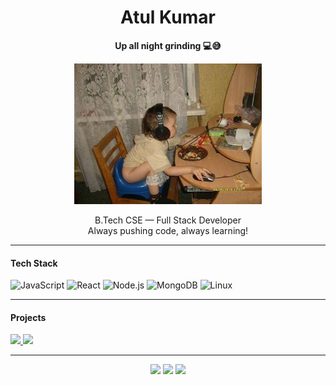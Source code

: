 <h1 align="center">Atul Kumar</h1>
<p align="center">
  <b>Up all night grinding 💻😅</b>
</p>

<p align="center">
  <img src="download.jpeg" alt="Up all night grinding" width="300" />
</p>

<p align="center">
  B.Tech CSE &mdash; Full Stack Developer  
  <br>Always pushing code, always learning!
</p>

---

#### Tech Stack

![JavaScript](https://img.shields.io/badge/-JavaScript-F7DF1E?style=flat-square&logo=javascript&logoColor=black)
![React](https://img.shields.io/badge/-React-20232A?style=flat-square&logo=react&logoColor=61DAFB)
![Node.js](https://img.shields.io/badge/-Node.js-339933?style=flat-square&logo=node-dot-js&logoColor=white)
![MongoDB](https://img.shields.io/badge/-MongoDB-4EA94B?style=flat-square&logo=mongodb&logoColor=white)
![Linux](https://img.shields.io/badge/-Linux-FCC624?style=flat-square&logo=linux&logoColor=black)

---

#### Projects

<a href="https://github.com/atulsaitm/Portfolio">
  <img src="https://github-readme-stats.vercel.app/api/pin/?username=atulsaitm&repo=PortfolioWeb&theme=tokyonight&hide_border=true" />
</a>
<a href="https://github.com/atulsaitm/FullStack-Projects">
  <img src="https://github-readme-stats.vercel.app/api/pin/?username=atulsaitm&repo=FullStack-Projects&theme=tokyonight&hide_border=true" />
</a>

---

<p align="center">
  <a href="https://atulcodes.me"><img src="https://img.shields.io/badge/Portfolio-000000?style=flat-square&logo=vercel&logoColor=white"></a>
  <a href="https://linkedin.com/in/atulhack"><img src="https://img.shields.io/badge/LinkedIn-0A66C2?style=flat-square&logo=linkedin&logoColor=white"></a>
  <a href="mailto:atulsaitm@protonmail.com"><img src="https://img.shields.io/badge/Email-D14836?style=flat-square&logo=gmail&logoColor=white"></a>
</p>
